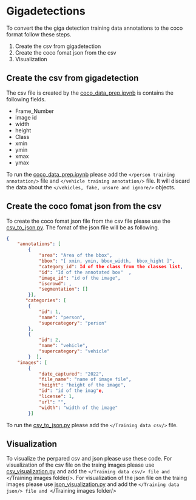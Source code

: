 # Gigadetections
To convert the the giga detection training data annotations to the coco format follow these steps.
1. Create the csv from gigadetection  
2. Create the coco fomat json from the csv 
3. Visualization

## Create the csv from gigadetection 
The csv file is created by the [coco_data_prep.ipynb](./Train-annotations-to-coco/coco_data_prep.ipynb) is contains the following fields.

*   Frame_Number	
*   image id	
*   width	
*   height	
*   Class	
*   xmin
*   ymin
*   xmax
*   ymax

To run the [coco_data_prep.ipynb](./Train-annotations-to-coco/coco_data_prep.ipynb) please add the `</person training annotation/>` file and `</vehicle training annotation/>` file. It will discard the data about the `</vehicles, fake, unsure and ignore/>` objects.

## Create the coco fomat json from the csv 
To create the coco fomat json file from the csv file please use the [csv_to_json.py](./Train-annotations-to-coco/csv_to_json.py). The fomat of the json file will be as following.

```json
{
    "annotations": [
        {
            "area": "Area of the bbox",
            "bbox": "[ xmin, ymin, bbox_width,  bbox_hight ]",
            "category_id": Id of the class from the classes list,
            "id": "Id of the annotated box"  ,
            "image_id": "id of the image",
            "iscrowd": ,
            "segmentation": []
        }],
       "categories": [
        {
            "id": 1,
            "name": "person",
            "supercategory": "person"
        },
        {
            "id": 2,
            "name": "vehicle",
            "supercategory": "vehicle"
        }  ], 
    "images": [
        {
            "date_captured": "2022",
            "file_name": "name of image file",
            "height": "height of the image",
            "id": "id of the imag"e,
            "license": 1,
            "url": "",
            "width": "width of the image"
        }]
```

To run the [csv_to_json.py](./Train-annotations-to-coco/csv_to_json.py) please add the `</Training data csv/>` file.

## Visualization
To visualize the perpared csv and json please use these code.
For visualization of the csv file on the traing images please use [csv_visualization.py](./Train-annotations-to-coco/csv_visualization.py) and add the `</Training data csv/> file and `</Training images folder/>.
For visualization of the json file on the traing images please use [json_visualization.py](./Train-annotations-to-coco/json_visualization.py) and add the `</Training data json/> file and `</Training images folder/>

